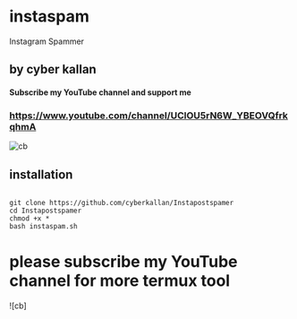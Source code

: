 # instaspam
Instagram Spammer
## by cyber kallan

#### Subscribe my YouTube channel and support me 

### https://www.youtube.com/channel/UClOU5rN6W_YBEOVQfrkqhmA

 ![cb](https://user-images.githubusercontent.com/56509491/66821053-6d86e780-ef5f-11e9-83db-963d27eeaf78.JPG)

## installation

```

git clone https://github.com/cyberkallan/Instapostspamer
cd Instapostspamer
chmod +x *
bash instaspam.sh

```

# please subscribe my YouTube channel for more termux tool


![cb]
